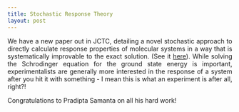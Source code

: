 ```yaml
---
title: Stochastic Response Theory
layout: post
---
```

<p align='justify'>
We have a new paper out in JCTC, detailing a novel stochastic approach to directly calculate response properties of molecular systems in a way that is systematically improvable to the exact solution. (See it <a href='https://arxiv.org/abs/1805.03914'>here</a>). While solving the Schrodinger equation for the ground state energy is important, experimentalists are generally more interested in the response of a system after you hit it with something - I mean this is what an experiment is after all, right?!
</p>

<p align='justify'>
Congratulations to Pradipta Samanta on all his hard work!
</p>
